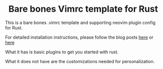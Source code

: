 <h1 align="center">Bare bones Vimrc template for Rust</h1>
This is a bare bones .vimrc template and supporting neovim plugin config for Rust.

For detailed installation instructions, please follow the blog posts <a href="https://whiztal.io/2021/03/13/bare-bones-vimrc-neovim-template-for-rust/">here</a> or <a href="https://tekshinobi.com/bare-bones-vimrc-neovim-template-for-rust/">here</a>

What it has is basic plugins to get you started with rust.

What it does not have are the customizations needed for personalization.

